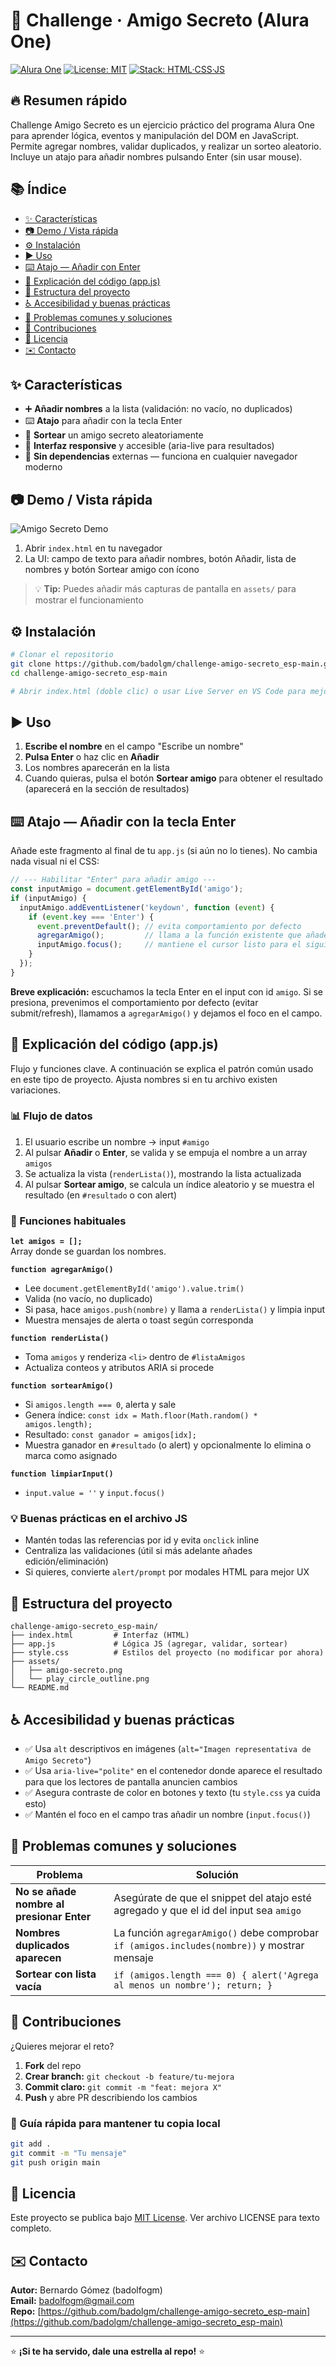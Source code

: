 # 🎁 Challenge · Amigo Secreto (Alura One)

[![Alura One](https://img.shields.io/badge/Alura%20One-Challenge-blue.svg)](https://www.aluracursos.com/challenges/oracle-one) [![License: MIT](https://img.shields.io/badge/License-MIT-green.svg)](https://opensource.org/licenses/MIT) [![Stack: HTML·CSS·JS](https://img.shields.io/badge/Stack-HTML%C2%B7CSS%C2%B7JS-orange.svg)](https://developer.mozilla.org/es/)

## 🔥 Resumen rápido

Challenge Amigo Secreto es un ejercicio práctico del programa Alura One para aprender lógica, eventos y manipulación del DOM en JavaScript. Permite agregar nombres, validar duplicados, y realizar un sorteo aleatorio. Incluye un atajo para añadir nombres pulsando Enter (sin usar mouse).

## 📚 Índice

- [✨ Características](#-características)
- [📷 Demo / Vista rápida](#-demo--vista-rápida)
- [⚙️ Instalación](#️-instalación)
- [▶️ Uso](#️-uso)
- [⌨️ Atajo — Añadir con Enter](#️-atajo--añadir-con-enter)
- [🧩 Explicación del código (app.js)](#-explicación-del-código-appjs)
- [📂 Estructura del proyecto](#-estructura-del-proyecto)
- [♿ Accesibilidad y buenas prácticas](#-accesibilidad-y-buenas-prácticas)
- [🐞 Problemas comunes y soluciones](#-problemas-comunes-y-soluciones)
- [🤝 Contribuciones](#-contribuciones)
- [📜 Licencia](#-licencia)
- [✉️ Contacto](#️-contacto)

## ✨ Características

- ➕ **Añadir nombres** a la lista (validación: no vacío, no duplicados)
- ⌨️ **Atajo** para añadir con la tecla Enter
- 🎲 **Sortear** un amigo secreto aleatoriamente
- 📱 **Interfaz responsive** y accesible (aria-live para resultados)
- 🔧 **Sin dependencias** externas — funciona en cualquier navegador moderno

## 📷 Demo / Vista rápida

![Amigo Secreto Demo](./assets/amigo-secreto.png)

1. Abrir `index.html` en tu navegador
2. La UI: campo de texto para añadir nombres, botón Añadir, lista de nombres y botón Sortear amigo con ícono

> 💡 **Tip:** Puedes añadir más capturas de pantalla en `assets/` para mostrar el funcionamiento

## ⚙️ Instalación

```bash
# Clonar el repositorio
git clone https://github.com/badolgm/challenge-amigo-secreto_esp-main.git
cd challenge-amigo-secreto_esp-main

# Abrir index.html (doble clic) o usar Live Server en VS Code para mejor experiencia
```

## ▶️ Uso

1. **Escribe el nombre** en el campo "Escribe un nombre"
2. **Pulsa Enter** o haz clic en **Añadir**
3. Los nombres aparecerán en la lista
4. Cuando quieras, pulsa el botón **Sortear amigo** para obtener el resultado (aparecerá en la sección de resultados)

## ⌨️ Atajo — Añadir con la tecla Enter

Añade este fragmento al final de tu `app.js` (si aún no lo tienes). No cambia nada visual ni el CSS:

```javascript
// --- Habilitar "Enter" para añadir amigo ---
const inputAmigo = document.getElementById('amigo');
if (inputAmigo) {
  inputAmigo.addEventListener('keydown', function (event) {
    if (event.key === 'Enter') {
      event.preventDefault(); // evita comportamiento por defecto
      agregarAmigo();         // llama a la función existente que añade el nombre
      inputAmigo.focus();     // mantiene el cursor listo para el siguiente nombre
    }
  });
}
```

**Breve explicación:** escuchamos la tecla Enter en el input con id `amigo`. Si se presiona, prevenimos el comportamiento por defecto (evitar submit/refresh), llamamos a `agregarAmigo()` y dejamos el foco en el campo.

## 🧩 Explicación del código (app.js)

Flujo y funciones clave. A continuación se explica el patrón común usado en este tipo de proyecto. Ajusta nombres si en tu archivo existen variaciones.

### 📊 Flujo de datos

1. El usuario escribe un nombre → input `#amigo`
2. Al pulsar **Añadir** o **Enter**, se valida y se empuja el nombre a un array `amigos`
3. Se actualiza la vista (`renderLista()`), mostrando la lista actualizada
4. Al pulsar **Sortear amigo**, se calcula un índice aleatorio y se muestra el resultado (en `#resultado` o con alert)

### 🔧 Funciones habituales

**`let amigos = [];`**  
Array donde se guardan los nombres.

**`function agregarAmigo()`**
- Lee `document.getElementById('amigo').value.trim()`
- Valida (no vacío, no duplicado)
- Si pasa, hace `amigos.push(nombre)` y llama a `renderLista()` y limpia input
- Muestra mensajes de alerta o toast según corresponda

**`function renderLista()`**
- Toma `amigos` y renderiza `<li>` dentro de `#listaAmigos`
- Actualiza conteos y atributos ARIA si procede

**`function sortearAmigo()`**
- Si `amigos.length === 0`, alerta y sale
- Genera índice: `const idx = Math.floor(Math.random() * amigos.length);`
- Resultado: `const ganador = amigos[idx];`
- Muestra ganador en `#resultado` (o alert) y opcionalmente lo elimina o marca como asignado

**`function limpiarInput()`**
- `input.value = ''` y `input.focus()`

### 💡 Buenas prácticas en el archivo JS

- Mantén todas las referencias por id y evita `onclick` inline
- Centraliza las validaciones (útil si más adelante añades edición/eliminación)
- Si quieres, convierte `alert/prompt` por modales HTML para mejor UX

## 📂 Estructura del proyecto

```
challenge-amigo-secreto_esp-main/
├── index.html         # Interfaz (HTML)
├── app.js             # Lógica JS (agregar, validar, sortear)
├── style.css          # Estilos del proyecto (no modificar por ahora)
├── assets/
│   ├── amigo-secreto.png
│   └── play_circle_outline.png
└── README.md
```

## ♿ Accesibilidad y buenas prácticas

- ✅ Usa `alt` descriptivos en imágenes (`alt="Imagen representativa de Amigo Secreto"`)
- ✅ Usa `aria-live="polite"` en el contenedor donde aparece el resultado para que los lectores de pantalla anuncien cambios
- ✅ Asegura contraste de color en botones y texto (tu `style.css` ya cuida esto)
- ✅ Mantén el foco en el campo tras añadir un nombre (`input.focus()`)

## 🐞 Problemas comunes y soluciones

| **Problema** | **Solución** |
|--------------|--------------|
| **No se añade nombre al presionar Enter** | Asegúrate de que el snippet del atajo esté agregado y que el id del input sea `amigo` |
| **Nombres duplicados aparecen** | La función `agregarAmigo()` debe comprobar `if (amigos.includes(nombre))` y mostrar mensaje |
| **Sortear con lista vacía** | `if (amigos.length === 0) { alert('Agrega al menos un nombre'); return; }` |

## 🤝 Contribuciones

¿Quieres mejorar el reto?

1. **Fork** del repo
2. **Crear branch:** `git checkout -b feature/tu-mejora`
3. **Commit claro:** `git commit -m "feat: mejora X"`
4. **Push** y abre PR describiendo los cambios

### 🚀 Guía rápida para mantener tu copia local

```bash
git add .
git commit -m "Tu mensaje"
git push origin main
```

## 📜 Licencia

Este proyecto se publica bajo [MIT License](LICENSE). Ver archivo LICENSE para texto completo.

## ✉️ Contacto

**Autor:** Bernardo Gómez (badolfogm)  
**Email:** badolfogm@gmail.com  
**Repo:** [https://github.com/badolgm/challenge-amigo-secreto_esp-main](https://github.com/badolgm/challenge-amigo-secreto_esp-main)

---

⭐ **¡Si te ha servido, dale una estrella al repo!** ⭐